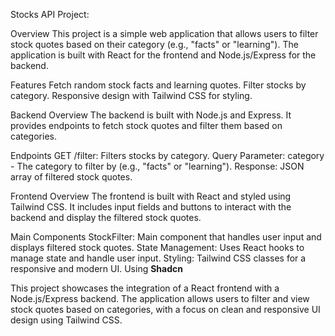 Stocks API Project:

Overview
This project is a simple web application that allows users to filter stock quotes based on their category (e.g., "facts" or "learning"). The application is built with React for the frontend and Node.js/Express for the backend.

Features
Fetch random stock facts and learning quotes.
Filter stocks by category.
Responsive design with Tailwind CSS for styling.


Backend Overview
The backend is built with Node.js and Express. It provides endpoints to fetch stock quotes and filter them based on categories.

Endpoints
GET /filter: Filters stocks by category.
Query Parameter: category - The category to filter by (e.g., "facts" or "learning").
Response: JSON array of filtered stock quotes.

Frontend Overview
The frontend is built with React and styled using Tailwind CSS. It includes input fields and buttons to interact with the backend and display the filtered stock quotes.

Main Components
StockFilter: Main component that handles user input and displays filtered stock quotes.
State Management: Uses React hooks to manage state and handle user input.
Styling: Tailwind CSS classes for a responsive and modern UI. Using <b>Shadcn</b>

This project showcases the integration of a React frontend with a Node.js/Express backend. The application allows users to filter and view stock quotes based on categories, with a focus on clean and responsive UI design using Tailwind CSS.
